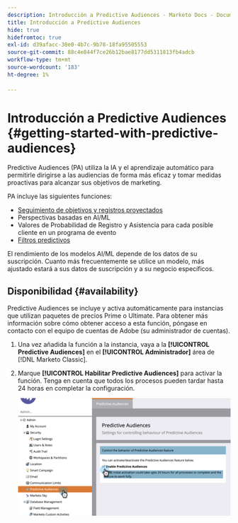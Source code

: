 ```yaml
---
description: Introducción a Predictive Audiences - Marketo Docs - Documentación del producto
title: Introducción a Predictive Audiences
hide: true
hidefromtoc: true
exl-id: d39afacc-30e0-4b7c-9b78-18fa95505553
source-git-commit: 88c4e844f7ce26b12bae8177dd5311813fb4adcb
workflow-type: tm+mt
source-wordcount: '183'
ht-degree: 1%

---
```


# Introducción a Predictive Audiences {#getting-started-with-predictive-audiences}

Predictive Audiences (PA) utiliza la IA y el aprendizaje automático para permitirle dirigirse a las audiencias de forma más eficaz y tomar medidas proactivas para alcanzar sus objetivos de marketing.

PA incluye las siguientes funciones:

* [Seguimiento de objetivos y registros proyectados](/help/marketo/product-docs/marketo-sky/understanding-goal-tracking-and-projected-registrations.md)
* Perspectivas basadas en AI/ML
* Valores de Probabilidad de Registro y Asistencia para cada posible cliente en un programa de evento
* [Filtros predictivos](/help/marketo/product-docs/marketo-sky/predictive-filters.md)

El rendimiento de los modelos AI/ML depende de los datos de su suscripción. Cuanto más frecuentemente se utilice un modelo, más ajustado estará a sus datos de suscripción y a su negocio específicos.

## Disponibilidad {#availability}

Predictive Audiences se incluye y activa automáticamente para instancias que utilizan paquetes de precios Prime o Ultimate. Para obtener más información sobre cómo obtener acceso a esta función, póngase en contacto con el equipo de cuentas de Adobe (su administrador de cuentas).

1. Una vez añadida la función a la instancia, vaya a la **[!UICONTROL Predictive Audiences]** en el **[!UICONTROL Administrador]** área de [!DNL Marketo Classic].

1. Marque **[!UICONTROL Habilitar Predictive Audiences]** para activar la función. Tenga en cuenta que todos los procesos pueden tardar hasta 24 horas en completar la configuración.

   ![Imagen uno](assets/getting-started-with-predictive-audiences-1.png)
